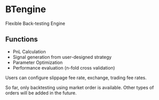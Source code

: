 # BTengine

Flexible Back-testing Engine

## Functions
- PnL Calculation
- Signal generation from user-designed strategy
- Parameter Optimization
- Performance evaluation (n-fold cross validation)

Users can configure slippage fee rate, exchange, trading fee rates.

So far, only backtesting using market order is available. Other types of orders will be added in the future.
